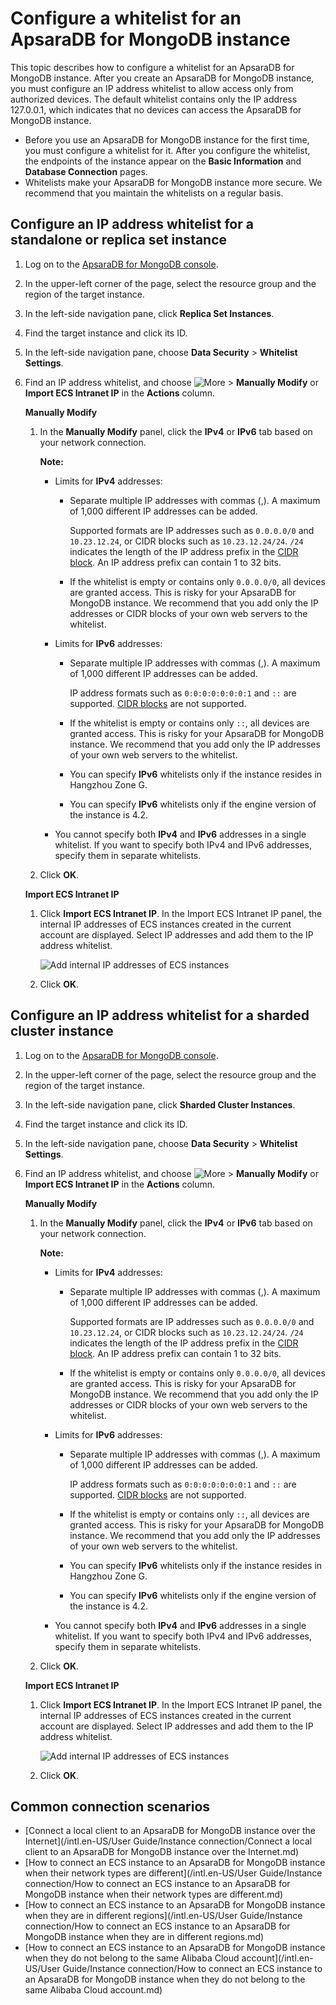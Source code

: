 # Configure a whitelist for an ApsaraDB for MongoDB instance

This topic describes how to configure a whitelist for an ApsaraDB for MongoDB instance. After you create an ApsaraDB for MongoDB instance, you must configure an IP address whitelist to allow access only from authorized devices. The default whitelist contains only the IP address 127.0.0.1, which indicates that no devices can access the ApsaraDB for MongoDB instance.

-   Before you use an ApsaraDB for MongoDB instance for the first time, you must configure a whitelist for it. After you configure the whitelist, the endpoints of the instance appear on the **Basic Information** and **Database Connection** pages.
-   Whitelists make your ApsaraDB for MongoDB instance more secure. We recommend that you maintain the whitelists on a regular basis.

## Configure an IP address whitelist for a standalone or replica set instance

1.  Log on to the [ApsaraDB for MongoDB console](https://mongodb.console.aliyun.com/).

2.  In the upper-left corner of the page, select the resource group and the region of the target instance.

3.  In the left-side navigation pane, click **Replica Set Instances**.

4.  Find the target instance and click its ID.

5.  In the left-side navigation pane, choose **Data Security** \> **Whitelist Settings**.

6.  Find an IP address whitelist, and choose ![More](https://static-aliyun-doc.oss-accelerate.aliyuncs.com/assets/img/en-US/7023797951/p13206.png) \> **Manually Modify** or **Import ECS Intranet IP** in the **Actions** column.

    **Manually Modify**

    1.  In the **Manually Modify** panel, click the **IPv4** or **IPv6** tab based on your network connection.

        **Note:**

        -   Limits for **IPv4** addresses:
            -   Separate multiple IP addresses with commas \(,\). A maximum of 1,000 different IP addresses can be added.

                Supported formats are IP addresses such as `0.0.0.0/0` and `10.23.12.24`, or CIDR blocks such as `10.23.12.24/24`. `/24` indicates the length of the IP address prefix in the [CIDR block](~~54484~~). An IP address prefix can contain 1 to 32 bits.

            -   If the whitelist is empty or contains only `0.0.0.0/0`, all devices are granted access. This is risky for your ApsaraDB for MongoDB instance. We recommend that you add only the IP addresses or CIDR blocks of your own web servers to the whitelist.
        -   Limits for **IPv6** addresses:
            -   Separate multiple IP addresses with commas \(,\). A maximum of 1,000 different IP addresses can be added.

                IP address formats such as `0:0:0:0:0:0:0:1` and `::` are supported. [CIDR blocks](~~54484~~) are not supported.

            -   If the whitelist is empty or contains only `::`, all devices are granted access. This is risky for your ApsaraDB for MongoDB instance. We recommend that you add only the IP addresses of your own web servers to the whitelist.
            -   You can specify **IPv6** whitelists only if the instance resides in Hangzhou Zone G.
            -   You can specify **IPv6** whitelists only if the engine version of the instance is 4.2.
        -   You cannot specify both **IPv4** and **IPv6** addresses in a single whitelist. If you want to specify both IPv4 and IPv6 addresses, specify them in separate whitelists.
    2.  Click **OK**.

    **Import ECS Intranet IP**

    1.  Click **Import ECS Intranet IP**. In the Import ECS Intranet IP panel, the internal IP addresses of ECS instances created in the current account are displayed. Select IP addresses and add them to the IP address whitelist.

        ![Add internal IP addresses of ECS instances](https://static-aliyun-doc.oss-accelerate.aliyuncs.com/assets/img/en-US/8023797951/p13209.png)

    2.  Click **OK**.


## Configure an IP address whitelist for a sharded cluster instance

1.  Log on to the [ApsaraDB for MongoDB console](https://mongodb.console.aliyun.com/).

2.  In the upper-left corner of the page, select the resource group and the region of the target instance.

3.  In the left-side navigation pane, click **Sharded Cluster Instances**.

4.  Find the target instance and click its ID.

5.  In the left-side navigation pane, choose **Data Security** \> **Whitelist Settings**.

6.  Find an IP address whitelist, and choose ![More](https://static-aliyun-doc.oss-accelerate.aliyuncs.com/assets/img/en-US/7023797951/p13206.png) \> **Manually Modify** or **Import ECS Intranet IP** in the **Actions** column.

    **Manually Modify**

    1.  In the **Manually Modify** panel, click the **IPv4** or **IPv6** tab based on your network connection.

        **Note:**

        -   Limits for **IPv4** addresses:
            -   Separate multiple IP addresses with commas \(,\). A maximum of 1,000 different IP addresses can be added.

                Supported formats are IP addresses such as `0.0.0.0/0` and `10.23.12.24`, or CIDR blocks such as `10.23.12.24/24`. `/24` indicates the length of the IP address prefix in the [CIDR block](~~54484~~). An IP address prefix can contain 1 to 32 bits.

            -   If the whitelist is empty or contains only `0.0.0.0/0`, all devices are granted access. This is risky for your ApsaraDB for MongoDB instance. We recommend that you add only the IP addresses or CIDR blocks of your own web servers to the whitelist.
        -   Limits for **IPv6** addresses:
            -   Separate multiple IP addresses with commas \(,\). A maximum of 1,000 different IP addresses can be added.

                IP address formats such as `0:0:0:0:0:0:0:1` and `::` are supported. [CIDR blocks](~~54484~~) are not supported.

            -   If the whitelist is empty or contains only `::`, all devices are granted access. This is risky for your ApsaraDB for MongoDB instance. We recommend that you add only the IP addresses of your own web servers to the whitelist.
            -   You can specify **IPv6** whitelists only if the instance resides in Hangzhou Zone G.
            -   You can specify **IPv6** whitelists only if the engine version of the instance is 4.2.
        -   You cannot specify both **IPv4** and **IPv6** addresses in a single whitelist. If you want to specify both IPv4 and IPv6 addresses, specify them in separate whitelists.
    2.  Click **OK**.

    **Import ECS Intranet IP**

    1.  Click **Import ECS Intranet IP**. In the Import ECS Intranet IP panel, the internal IP addresses of ECS instances created in the current account are displayed. Select IP addresses and add them to the IP address whitelist.

        ![Add internal IP addresses of ECS instances](https://static-aliyun-doc.oss-accelerate.aliyuncs.com/assets/img/en-US/8023797951/p13209.png)

    2.  Click **OK**.


## Common connection scenarios

-   [Connect a local client to an ApsaraDB for MongoDB instance over the Internet](/intl.en-US/User Guide/Instance connection/Connect a local client to an ApsaraDB for MongoDB instance over the Internet.md)
-   [How to connect an ECS instance to an ApsaraDB for MongoDB instance when their network types are different](/intl.en-US/User Guide/Instance connection/How to connect an ECS instance to an ApsaraDB for MongoDB instance when their network types are different.md)
-   [How to connect an ECS instance to an ApsaraDB for MongoDB instance when they are in different regions](/intl.en-US/User Guide/Instance connection/How to connect an ECS instance to an ApsaraDB for MongoDB instance when they are in different regions.md)
-   [How to connect an ECS instance to an ApsaraDB for MongoDB instance when they do not belong to the same Alibaba Cloud account](/intl.en-US/User Guide/Instance connection/How to connect an ECS instance to an ApsaraDB for MongoDB instance when they do not belong to the same Alibaba Cloud account.md)

